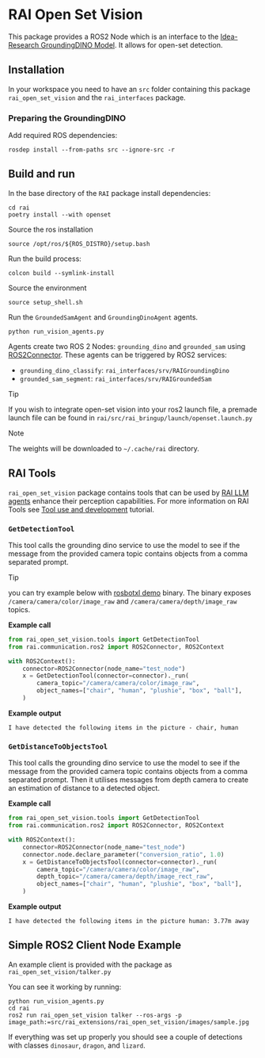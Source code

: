<!--- --8<-- [start:sec1] -->

# RAI Open Set Vision

This package provides a ROS2 Node which is an interface to the [Idea-Research GroundingDINO Model](https://github.com/IDEA-Research/GroundingDINO).
It allows for open-set detection.

## Installation

In your workspace you need to have an `src` folder containing this package `rai_open_set_vision` and the `rai_interfaces` package.

### Preparing the GroundingDINO

Add required ROS dependencies:

```
rosdep install --from-paths src --ignore-src -r
```

## Build and run

In the base directory of the `RAI` package install dependencies:

```
cd rai
poetry install --with openset
```

Source the ros installation

```
source /opt/ros/${ROS_DISTRO}/setup.bash
```

Run the build process:

```
colcon build --symlink-install
```

Source the environment

```
source setup_shell.sh
```

Run the `GroundedSamAgent` and `GroundingDinoAgent` agents.

```
python run_vision_agents.py
```

<!--- --8<-- [end:sec1] -->

Agents create two ROS 2 Nodes: `grounding_dino` and `grounded_sam` using [ROS2Connector](../../../docs/API_documentation/connectors/ROS_2_Connectors.md).
These agents can be triggered by ROS2 services:

-   `grounding_dino_classify`: `rai_interfaces/srv/RAIGroundingDino`
-   `grounded_sam_segment`: `rai_interfaces/srv/RAIGroundedSam`

> [!TIP]
>
> If you wish to integrate open-set vision into your ros2 launch file, a premade launch
> file can be found in `rai/src/rai_bringup/launch/openset.launch.py`

> [!NOTE]
> The weights will be downloaded to `~/.cache/rai` directory.

## RAI Tools

`rai_open_set_vision` package contains tools that can be used by [RAI LLM agents](../../../docs/tutorials/walkthrough.md)
enhance their perception capabilities. For more information on RAI Tools see
[Tool use and development](../tutorials/tools.md) tutorial.

<!--- --8<-- [start:sec3] -->

### `GetDetectionTool`

This tool calls the grounding dino service to use the model to see if the message from the provided camera topic contains objects from a comma separated prompt.

<!--- --8<-- [end:sec3] -->

> [!TIP]
>
> you can try example below with [rosbotxl demo](../demos/rosbot_xl.md) binary.
> The binary exposes `/camera/camera/color/image_raw` and `/camera/camera/depth/image_raw` topics.

<!--- --8<-- [start:sec4] -->

**Example call**

```python
from rai_open_set_vision.tools import GetDetectionTool
from rai.communication.ros2 import ROS2Connector, ROS2Context

with ROS2Context():
    connector=ROS2Connector(node_name="test_node")
    x = GetDetectionTool(connector=connector)._run(
        camera_topic="/camera/camera/color/image_raw",
        object_names=["chair", "human", "plushie", "box", "ball"],
    )
```

**Example output**

```
I have detected the following items in the picture - chair, human
```

### `GetDistanceToObjectsTool`

This tool calls the grounding dino service to use the model to see if the message from the provided camera topic contains objects from a comma separated prompt. Then it utilises messages from depth camera to create an estimation of distance to a detected object.

**Example call**

```python
from rai_open_set_vision.tools import GetDetectionTool
from rai.communication.ros2 import ROS2Connector, ROS2Context

with ROS2Context():
    connector=ROS2Connector(node_name="test_node")
    connector.node.declare_parameter("conversion_ratio", 1.0)
    x = GetDistanceToObjectsTool(connector=connector)._run(
        camera_topic="/camera/camera/color/image_raw",
        depth_topic="/camera/camera/depth/image_rect_raw",
        object_names=["chair", "human", "plushie", "box", "ball"],
    )

```

**Example output**

```
I have detected the following items in the picture human: 3.77m away
```

## Simple ROS2 Client Node Example

An example client is provided with the package as `rai_open_set_vision/talker.py`

You can see it working by running:

```
python run_vision_agents.py
cd rai
ros2 run rai_open_set_vision talker --ros-args -p image_path:=src/rai_extensions/rai_open_set_vision/images/sample.jpg
```

If everything was set up properly you should see a couple of detections with classes `dinosaur`, `dragon`, and `lizard`.

<!--- --8<-- [end:sec4] -->
